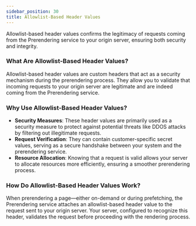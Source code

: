 ```yaml
---
sidebar_position: 30
title: Allowlist-Based Header Values
---
```


Allowlist-based header values confirms the legitimacy of requests coming from the Prerendering service to your origin server, ensuring both security and integrity.

### What Are Allowlist-Based Header Values?

Allowlist-based header values are custom headers that act as a security mechanism during the prerendering process. They allow you to validate that incoming requests to your origin server are legitimate and are indeed coming from the Prerendering service.

### Why Use Allowlist-Based Header Values?

- **Security Measures**: These header values are primarily used as a security measure to protect against potential threats like DDOS attacks by filtering out illegitimate requests.
- **Request Verification**: They can contain customer-specific secret values, serving as a secure handshake between your system and the prerendering service.
- **Resource Allocation**: Knowing that a request is valid allows your server to allocate resources more efficiently, ensuring a smoother prerendering process.

### How Do Allowlist-Based Header Values Work?

When prerendering a page—either on-demand or during prefetching, the Prerendering service attaches an allowlist-based header value to the request sent to your origin server. Your server, configured to recognize this header, validates the request before proceeding with the rendering process.

